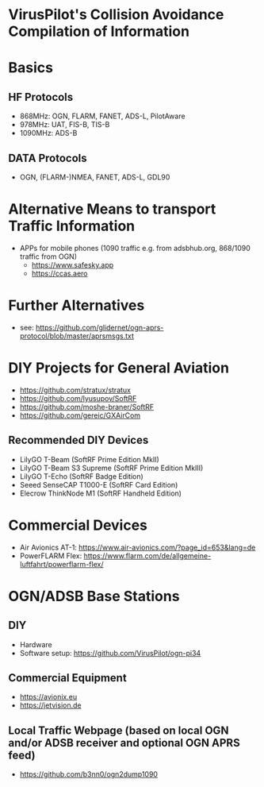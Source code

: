 # VirusPilot's Collision Avoidance Compilation of Information
# Basics
## HF Protocols
- 868MHz: OGN, FLARM, FANET, ADS-L, PilotAware
- 978MHz: UAT, FIS-B, TIS-B
- 1090MHz: ADS-B
## DATA Protocols
- OGN, (FLARM-)NMEA, FANET, ADS-L, GDL90
# Alternative Means to transport Traffic Information
- APPs for mobile phones (1090 traffic e.g. from adsbhub.org, 868/1090 traffic from OGN)
  - https://www.safesky.app
  - https://ccas.aero
# Further Alternatives
- see: https://github.com/glidernet/ogn-aprs-protocol/blob/master/aprsmsgs.txt
# DIY Projects for General Aviation
- https://github.com/stratux/stratux
- https://github.com/lyusupov/SoftRF
- https://github.com/moshe-braner/SoftRF
- https://github.com/gereic/GXAirCom
## Recommended DIY Devices
- LilyGO T-Beam (SoftRF Prime Edition MkII)
- LilyGO T-Beam S3 Supreme (SoftRF Prime Edition MkIII)
- LilyGO T-Echo (SoftRF Badge Edition)
- Seeed SenseCAP T1000-E (SoftRF Card Edition)
- Elecrow ThinkNode M1 (SoftRF Handheld Edition)
# Commercial Devices
- Air Avionics AT-1: https://www.air-avionics.com/?page_id=653&lang=de
- PowerFLARM Flex: https://www.flarm.com/de/allgemeine-luftfahrt/powerflarm-flex/
# OGN/ADSB Base Stations
## DIY
- Hardware
- Software setup: https://github.com/VirusPilot/ogn-pi34
## Commercial Equipment
- https://avionix.eu
- https://jetvision.de
## Local Traffic Webpage (based on local OGN and/or ADSB receiver and optional OGN APRS feed)
- https://github.com/b3nn0/ogn2dump1090
